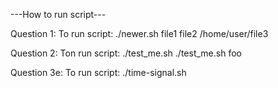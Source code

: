 ---How to run script---

Question 1:
To run script: ./newer.sh file1 file2 /home/user/file3

Question 2:
Ton run script: 
./test_me.sh 
./test_me.sh foo

Question 3e:
To run script:
./time-signal.sh
